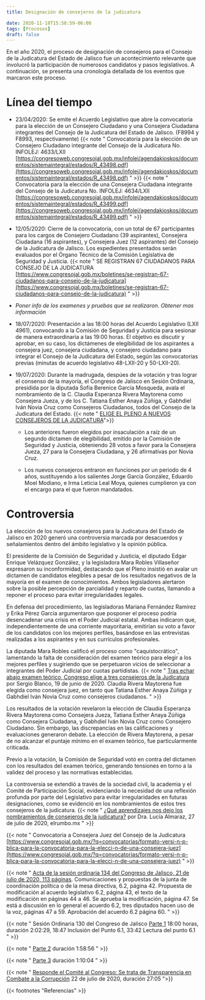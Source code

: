 ```yaml
---
title: Designación de consejeros de la judicatura

date: 2020-11-18T15:58:59-06:00
tags: [Procesos]
draft: false
---
```


En el año 2020, el proceso de designación de consejeros para el Consejo de la Judicatura del Estado de Jalisco fue un acontecimiento relevante que involucró la participación de numerosos candidatos y pasos legislativos. A continuación, se presenta una cronología detallada de los eventos que marcaron este proceso.

<!--more-->

# Línea del tiempo

- 23/04/2020: Se emite el Acuerdo Legislativo que abre la convocatoria para la elección de un Consejero Ciudadano y una Consejera Ciudadana integrantes del Consejo de la Judicatura del Estado de Jalisco. (F8994 y F8993, respectivamente) 
{{< note " Convocatoria para la elección de un Consejero Ciudadano integrante del Consejo de la Judicatura No. INFOLEJ: 4633/LXII [https://congresoweb.congresojal.gob.mx/infolej/agendakioskos/documentos/sistemaintegral/estados/R_43498.pdf](https://congresoweb.congresojal.gob.mx/infolej/agendakioskos/documentos/sistemaintegral/estados/R_43498.pdf) " >}}
{{< note " Convocatoria para la elección de una Consejera Ciudadana integrante del Consejo de la Judicatura No. INFOLEJ: 4634/LXII [https://congresoweb.congresojal.gob.mx/infolej/agendakioskos/documentos/sistemaintegral/estados/R_43499.pdf](https://congresoweb.congresojal.gob.mx/infolej/agendakioskos/documentos/sistemaintegral/estados/R_43499.pdf) " >}}

- 12/05/2020: Cierre de la convocatoria, con un total de 67 participantes para los cargos de Consejero Ciudadano (39 aspirantes), Consejera Ciudadana (16 aspirantes), y Consejera Juez (12 aspirantes) del Consejo de la Judicatura de Jalisco. Los expedientes presentados serán evaluados por el Órgano Técnico de la Comisión Legislativa de Seguridad y Justicia.
{{< note " SE REGISTRAN 67 CIUDADANOS PARA CONSEJO DE LA JUDICATURA [https://www.congresojal.gob.mx/boletines/se-registran-67-ciudadanos-para-consejo-de-la-judicatura](https://www.congresojal.gob.mx/boletines/se-registran-67-ciudadanos-para-consejo-de-la-judicatura) " >}}

- *Poner info de los examenes y pruebas que se realizaron. Obtener mas información*

- 18/07/2020: Presentación a las 18:00 horas del Acuerdo Legislativo (LXII 4961), convocando a la Comisión de Seguridad y Justicia para sesionar de manera extraordinaria a las 19:00 horas. El objetivo es discutir y aprobar, en su caso, los dictámenes de elegibilidad de los aspirantes a consejera juez, consejera ciudadana, y consejero ciudadano para integrar el Consejo de la Judicatura del Estado, según las convocatorias previas (minutas de acuerdo legislativo 48-LXII-20 y 50-LXII-20).

- 19/07/2020: Durante la madrugada, despúes de la votación y tras lograr el consenso de la mayoría, el Congreso de Jalisco en Sesión Ordinaria, presidida por la diputada Sofía Berenice García Mosqueda, avala el nombramiento de la C. Claudia Esperanza Rivera Maytorena como Consejera Jueza, y de los C. Tatiana Esther Anaya Zúñiga, y Gabhdiel Iván Novia Cruz como Consejeros Ciudadanos, todos del Consejo de la Judicatura del Estado.
{{< note " [ELIGE EL PLENO A NUEVOS CONSEJEROS DE LA JUDICATURA](https://www.congresojal.gob.mx/boletines/elige-el-pleno-nuevos-consejeros-de-la-judicatura)">}}

    - Los anteriores fueron elegidos por insaculación a raíz de un segundo dictamen de elegibilidad, emitido por la Comisión de Seguridad y Justicia, obteniendo 28 votos a favor para la Consejera Jueza, 27 para la Consejera Ciudadana, y 26 afirmativas por Novia Cruz.

    - Los nuevos consejeros entraron en funciones por un periodo de 4 años, sustituyendo a los salientes Jorge García González, Eduardo Moel Modiano, e Irma Leticia Leal Moya, quienes cumplieron ya con el encargo para el que fueron mandatados.


# Controversia

La elección de los nuevos consejeros para la Judicatura del Estado de Jalisco en 2020 generó una controversia marcada por desacuerdos y señalamientos dentro del ámbito legislativo y la opinión pública.

El presidente de la Comisión de Seguridad y Justicia, el diputado Edgar Enrique Velázquez González, y la legisladora Mara Robles Villaseñor expresaron su inconformidad, destacando que el Pleno insistió en avalar un dictamen de candidatos elegibles a pesar de los resultados negativos de la mayoría en el examen de conocimientos. Ambos legisladores alertaron sobre la posible percepción de parcialidad y reparto de cuotas, llamando a reponer el proceso para evitar irregularidades legales.

En defensa del procedimiento, las legisladoras Mariana Fernández Ramírez y Erika Pérez García argumentaron que posponer el proceso podría desencadenar una crisis en el Poder Judicial estatal. Ambas indicaron que, independientemente de una corriente mayoritaria, emitirían su voto a favor de los candidatos con los mejores perfiles, basándose en las entrevistas realizadas a los aspirantes y en sus currículos profesionales.

La diputada Mara Robles calificó el proceso como "caquistocrático", lamentando la falta de consideración del examen teórico para elegir a los mejores perfiles y sugiriendo que se perpetuaron vicios de seleccionar a integrantes del Poder Judicial por cuotas partidistas.
{{< note " [Tras echar abajo examen teórico, Congreso elige a tres consejeros de la Judicatura](https://www.informador.mx/jalisco/Tras-echar-abajo-examen-teorico-Congreso-elige-a-tres-consejeros-de-la-Judicatura-20200619-0011.html) por Sergio Blanco, 19 de junio de 2020. Claudia Rivera Maytorena fue elegida como consejera juez, en tanto que Tatiana Esther Anaya Zúñiga y Gabhdiel Iván Novia Cruz como consejeros ciudadanos. " >}}

Los resultados de la votación revelaron la elección de Claudia Esperanza Rivera Maytorena como Consejera Jueza, Tatiana Esther Anaya Zúñiga como Consejera Ciudadana, y Gabhdiel Iván Novia Cruz como Consejero Ciudadano. Sin embargo, las discrepancias en las calificaciones y evaluaciones generaron debate. La elección de Rivera Maytorena, a pesar de no alcanzar el puntaje mínimo en el examen teórico, fue particularmente criticada.

Previo a la votación, la Comisión de Seguridad votó en contra del dictamen con los resultados del examen teórico, generando tensiones en torno a la validez del proceso y las normativas establecidas.

La controversia se extendió a través de la sociedad civil, la academia y el Comité de Participación Social, evidenciando la necesidad de una reflexión profunda por parte del Legislativo para evitar irregularidades en futuras designaciones, como se evidenció en los nombramientos de estos tres consejeros de la judicatura.
{{< note " [¿Qué aprendizajes nos dejo los nombramientos de consejeros de la judicatura?](http://elrumbo.mx/2020/07/27/que-aprendizajes-nos-dejo-los-nombramientos-de-consejeros-de-la-judicatura-frente-al-derecho/) por Dra. Lucía Almaraz, 27 de julio de 2020, elrumbo.mx " >}}


<!--Revisar de donde podemos sacar esta referencia-->
{{< note " Convocatoria a Consejera Juez del Consejo de la Judicatura [https://www.congresojal.gob.mx/?q=convocatorias/formato-versi-n-p-blica-para-la-convocatoria-para-la-elecci-n-de-una-consejera-juez](https://www.congresojal.gob.mx/?q=convocatorias/formato-versi-n-p-blica-para-la-convocatoria-para-la-elecci-n-de-una-consejera-juez) " >}}

{{< note " [Acta de la sesión ordinaria 134 del Congreso de Jalisco, 21 de julio de 2020, 113 páginas](https://congresoweb.congresojal.gob.mx/infolej/agendakioskos/documentos/sistemaintegral/Sesion/ActaSesionAnt/ACT_134_ORD_21_07_20.pdf). 	Comunicaciones y propuestas de la junta de coordinación política o de la mesa directiva, 6.2, página 42. Propuesta de modificación al acuerdo legislativo 6.2, página 43, el texto de la modificación en páginas 44 a 46. Se aprueba la modificación, página 47. Se está a discusión en lo general el acuerdo 6.2, tres diputados hacen uso de la voz, páginas 47 a 59. Aprobación del acuerdo 6.2 página 60. " >}}

{{< note " Sesión Ordinaria 130 del Congreso de Jalisco [Parte 1](https://www.facebook.com/CanalParlamentoDeJalisco/videos/601237184129329/?vh=e&d=n) 18:00 horas, duración 2:02:29, 18:47 Inclusión del Punto 6.1, 33:42 Lectura del punto 6.1 " >}}

{{< note " [Parte 2](https://www.facebook.com/CanalParlamentoDeJalisco/videos/402324903986826/) duración 1:58:56 " >}}

{{< note " [Parte 3](https://www.facebook.com/CanalParlamentoDeJalisco/videos/759084601528684/) duración 1:10:04 " >}}

{{< note " [Responde el Comité al Congreso: Se trata de Transparencia en Combate a la Corrupción](https://m.youtube.com/watch?feature=youtu.be&v=ql8EB36SwMk) 22 de julio de 2020, duración 27:05 ">}}




{{< footnotes "Referencias" >}}
